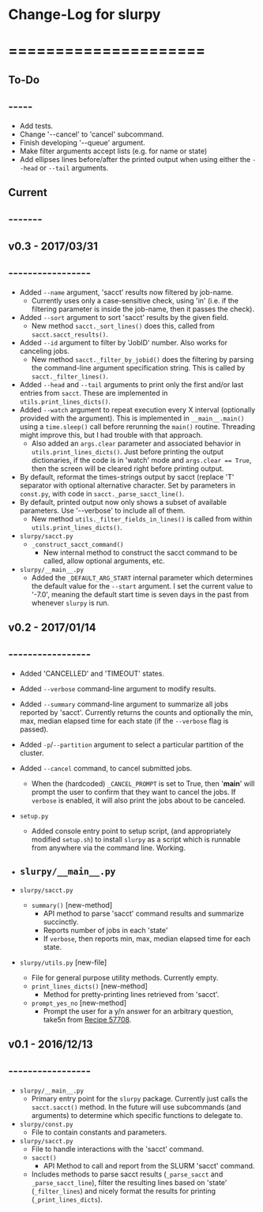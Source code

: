 # Change-Log for slurpy
# =====================


## To-Do
## -----
-   Add tests.
-   Change '--cancel' to 'cancel' subcommand.
-   Finish developing '--queue' argument.
-   Make filter arguments accept lists (e.g. for name or state)
-   Add ellipses lines before/after the printed output when using either the `--head` or `--tail` arguments.


## Current
## -------



## v0.3 - 2017/03/31
## -----------------
-   Added `--name` argument, 'sacct' results now filtered by job-name.
    -   Currently uses only a case-sensitive check, using 'in' (i.e. if the filtering parameter is inside the job-name, then it passes the check).
-   Added `--sort` argument to sort 'sacct' results by the given field.
    -   New method `sacct._sort_lines()` does this, called from `sacct.sacct_results()`.
-   Added `--id` argument to filter by 'JobID' number.  Also works for canceling jobs.
    -   New method `sacct._filter_by_jobid()` does the filtering by parsing the command-line argument specification string.  This is called by `sacct._filter_lines()`.
-   Added `--head` and `--tail` arguments to print only the first and/or last entries from `sacct`.  These are implemented in `utils.print_lines_dicts()`.
-   Added `--watch` argument to repeat execution every X interval (optionally provided with the argument).  This is implemented in `__main__.main()` using a `time.sleep()` call before rerunning the `main()` routine.  Threading might improve this, but I had trouble with that approach.
    -   Also added an `args.clear` parameter and associated behavior in `utils.print_lines_dicts()`.  Just before printing the output dictionaries, if the code is in 'watch' mode and `args.clear == True`, then the screen will be cleared right before printing output.
-   By default, reformat the times-strings output by sacct (replace 'T' separator with optional alternative character.  Set by parameters in `const.py`, with code in `sacct._parse_sacct_line()`.
-   By default, printed output now only shows a subset of available parameters.  Use '--verbose' to include all of them.
    -   New method `utils._filter_fields_in_lines()` is called from within `utils.print_lines_dicts()`.
-   `slurpy/sacct.py`
    -   `_construct_sacct_command()`
        -   New internal method to construct the sacct command to be called, allow optional arguments, etc.
-   `slurpy/__main__.py`
    -   Added the `_DEFAULT_ARG_START` internal parameter which determines the default value for the `--start` argument.  I set the current value to '-7.0', meaning the default start time is seven days in the past from whenever `slurpy` is run.


## v0.2 - 2017/01/14
## -----------------
-   Added 'CANCELLED' and 'TIMEOUT' states.
-   Added `--verbose` command-line argument to modify results.
-   Added `--summary` command-line argument to summarize all jobs reported by 'sacct'.  Currently returns the counts and optionally the min, max, median elapsed time for each state (if the `--verbose` flag is passed).
-   Added `-p`/`--partition` argument to select a particular partition of the cluster.
-   Added `--cancel` command, to cancel submitted jobs.
    -   When the (hardcoded) `_CANCEL_PROMPT` is set to True, then '__main__' will prompt the user to confirm that they want to cancel the jobs.  If `verbose` is enabled, it will also print the jobs about to be canceled.

-  `setup.py`
    -   Added console entry point to setup script, (and appropriately modified `setup.sh`) to install `slurpy` as a script which is runnable from anywhere via the command line.  Working.
-   `slurpy/__main__.py`
    -   
-   `slurpy/sacct.py`
    -   `summary()` [new-method]
        -   API method to parse 'sacct' command results and summarize succinctly.
        -   Reports number of jobs in each 'state'
        -   If `verbose`, then reports min, max, median elapsed time for each state.
-   `slurpy/utils.py` [new-file]
    -   File for general purpose utility methods.  Currently empty.
    -   `print_lines_dicts()` [new-method]
        -   Method for pretty-printing lines retrieved from 'sacct'.
    -   `prompt_yes_no` [new-method]
        -   Prompt the user for a y/n answer for an arbitrary question, take5n from [Recipe 57708](http://code.activestate.com/recipes/577058/).


## v0.1 - 2016/12/13
## -----------------
-   `slurpy/__main__.py`
    -   Primary entry point for the `slurpy` package.  Currently just calls the `sacct.sacct()` method.  In the future will use subcommands (and arguments) to determine which specific functions to delegate to.
-   `slurpy/const.py`
    -   File to contain constants and parameters.
-   `slurpy/sacct.py`
    -   File to handle interactions with the 'sacct' command.
    -   `sacct()`
        -   API Method to call and report from the SLURM 'sacct' command.
    -   Includes methods to parse sacct results (`_parse_sacct` and `_parse_sacct_line`), filter the resulting lines based on 'state' (`_filter_lines`) and nicely format the results for printing (`_print_lines_dicts`).
